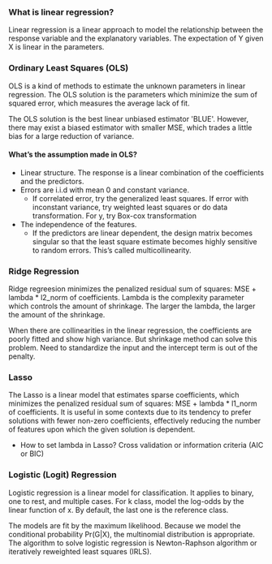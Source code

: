 ### What is linear regression?

Linear regression is a linear approach to model the relationship between the response variable and the explanatory variables. The expectation of Y given X is linear in the parameters. 	

### Ordinary Least Squares (OLS)

OLS is a kind of methods to estimate the unknown parameters in linear regression. The OLS solution is the parameters which minimize the sum of squared error, which measures the average lack of fit.

The OLS solution is the best linear unbiased estimator 'BLUE'. However, there may exist a biased estimator with smaller MSE, which trades a little bias for a large reduction of variance.

#### What’s the assumption made in OLS?

* Linear structure. The response is a linear combination of the coefficients and the predictors.
* Errors are i.i.d with mean 0 and constant variance. 
  - If correlated error, try the generalized least squares. If error with inconstant variance, try weighted least squares or do data transformation. For y, try Box-cox transformation
* The independence of the features. 
  - If the predictors are linear dependent, the design matrix becomes singular so that the least square estimate becomes highly sensitive to random errors. This’s called multicollinearity.

### Ridge Regression

Ridge regreesion minimizes the penalized residual sum of squares: MSE + lambda * l2_norm of coefficients. Lambda is the complexity parameter which controls the amount of shrinkage. The larger the lambda, the larger the amount of the shrinkage. 

When there are collinearities in the linear regression, the coefficients are poorly fitted and show high variance. But shrinkage method can solve this problem. Need to standardize the input and the intercept term is out of the penalty.

### Lasso 

The Lasso is a linear model that estimates sparse coefficients, which minimizes the penalized residual sum of squares: MSE + lambda * l1_norm of coefficients. It is useful in some contexts due to its tendency to prefer solutions with fewer non-zero coefficients, effectively reducing the number of features upon which the given solution is dependent. 

* How to set lambda in Lasso? Cross validation or information criteria (AIC or BIC)

### Logistic (Logit) Regression

Logistic regression is a linear model for classification. It applies to binary, one to rest, and multiple cases. For k class, model the log-odds by the linear function of x. By default, the last one is the reference class. 

The models are fit by the maximum likelihood. Because we model the conditional probability Pr(G|X), the multinomial distribution is appropriate. The algorithm to solve logistic regression is Newton-Raphson algorithm or iteratively reweighted least squares (IRLS). 
